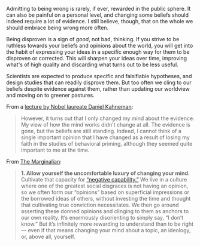 Admitting to being wrong is rarely, if ever, rewarded in the public sphere. It can also be painful on a personal level, and changing some beliefs should indeed require a lot of evidence. I still believe, though, that on the whole we should embrace being wrong more often.

Being disproven is a sign of *good*, not bad, thinking. If you strive to be ruthless towards your beliefs and opinions about the world, you will get into the habit of expressing your ideas in a specific enough way for them to be disproven or corrected. This will sharpen your ideas over time, improving what's of high quality and discarding what turns out to be less useful.

Scientists are expected to produce specific and falsifiable hypotheses, and design studies that can readily disprove them. But too often we cling to our beliefs despite evidence against them, rather than updating our worldview and moving on to greener pastures.

From a [lecture by Nobel laureate Daniel Kahneman](https://www.edge.org/adversarial-collaboration-daniel-kahneman):

> However, it turns out that I only changed my mind about the evidence. My view of how the mind works didn't change at all. The evidence is gone, but the beliefs are still standing. Indeed, I cannot think of a single important opinion that I have changed as a result of losing my faith in the studies of behavioral priming, although they seemed quite important to me at the time.

From [The Marginalian](https://www.themarginalian.org/2022/10/23/16-learnings/):

> **1. Allow yourself the uncomfortable luxury of changing your mind.** Cultivate that capacity for [“negative capability.”](https://www.themarginalian.org/2012/11/01/john-keats-on-negative-capability/) We live in a culture where one of the greatest social disgraces is not having an opinion, so we often form our “opinions” based on superficial impressions or the borrowed ideas of others, without investing the time and thought that cultivating true conviction necessitates. We then go around asserting these donned opinions and clinging to them as anchors to our own reality. It’s enormously disorienting to simply say, “I don’t know.” But it’s infinitely more rewarding to understand than to be right — even if that means changing your mind about a topic, an ideology, or, above all, yourself.
